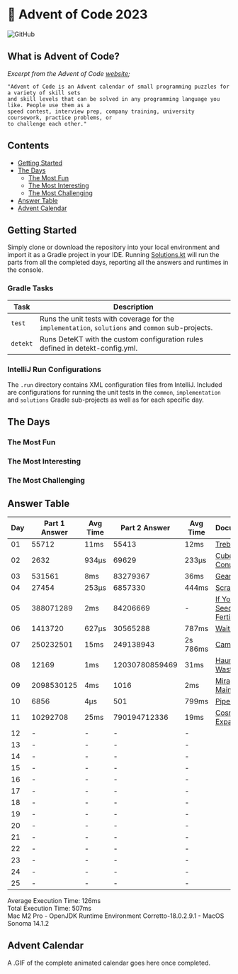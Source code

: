 # :christmas_tree: Advent of Code 2023

![GitHub](https://img.shields.io/badge/stars-22%2F50-yellow)

## What is Advent of Code?

_Excerpt from the Advent of Code [website](https://adventofcode.com/2020/about);_

    "Advent of Code is an Advent calendar of small programming puzzles for a variety of skill sets
    and skill levels that can be solved in any programming language you like. People use them as a
    speed contest, interview prep, company training, university coursework, practice problems, or
    to challenge each other."

## Contents
* [Getting Started](#getting-started)
* [The Days](#the-days)
    * [The Most Fun](#the-most-fun)
    * [The Most Interesting](#the-most-interesting)
    * [The Most Challenging](#the-most-challenging)
* [Answer Table](#answer-table)
* [Advent Calendar](#advent-calendar)

## Getting Started
Simply clone or download the repository into your local environment and import it as a Gradle project in your IDE.
Running [Solutions.kt](https://git.io/JII6v) will run the parts from all the completed days, reporting all the
answers and runtimes in the console.

### Gradle Tasks
| Task      | Description                                                                                        |
|-----------|----------------------------------------------------------------------------------------------------|
| `test`    | Runs the unit tests with coverage for the `implementation`, `solutions` and `common` sub-projects. |
| `detekt`  | Runs DeteKT with the custom configuration rules defined in detekt-config.yml.                      |

### IntelliJ Run Configurations
The `.run` directory contains XML configuration files from IntelliJ. Included are configurations for running the unit
tests in the `common`, `implementation` and `solutions` Gradle sub-projects as well as for each specific day.

## The Days

### The Most Fun
### The Most Interesting
### The Most Challenging

## Answer Table

| Day | Part 1 Answer | Avg Time | Part 2 Answer  | Avg Time | Documentation                                    |
|-----|---------------|----------|----------------|----------|--------------------------------------------------|
| 01  | 55712         | 11ms     | 55413          | 12ms     | [Trebuchet?!](docs/DAY01.MD)                     |
| 02  | 2632          | 934μs    | 69629          | 233μs    | [Cube Conundrum](docs/DAY02.MD)                  |
| 03  | 531561        | 8ms      | 83279367       | 36ms     | [Gear Ratios](docs/DAY03.MD)                     |
| 04  | 27454         | 253μs    | 6857330        | 444ms    | [Scratchcards](docs/DAY04.MD)                    |
| 05  | 388071289     | 2ms      | 84206669       | -        | [If You Give A Seed A Fertilizer](docs/DAY05.MD) |
| 06  | 1413720       | 627μs    | 30565288       | 787ms    | [Wait For It](docs/DAY06.MD)                     |
| 07  | 250232501     | 15ms     | 249138943      | 2s 786ms | [Camel Cards](docs/DAY07.MD)                     |
| 08  | 12169         | 1ms      | 12030780859469 | 31ms     | [Haunted Wasteland](docs/DAY08.MD)               |
| 09  | 2098530125    | 4ms      | 1016           | 2ms      | [Mirage Maintenance](docs/DAY09.MD)              |
| 10  | 6856          | 4μs      | 501            | 799ms    | [Pipe Maze](docs/DAY10.MD)                       |
| 11  | 10292708      | 25ms     | 790194712336   | 19ms     | [Cosmic Expansion](docs/DAY11.MD)                |
| 12  | -             | -        | -              | -        | [](docs/DAY12.MD)                                |
| 13  | -             | -        | -              | -        | [](docs/DAY13.MD)                                |
| 14  | -             | -        | -              | -        | [](docs/DAY14.MD)                                |
| 15  | -             | -        | -              | -        | [](docs/DAY15.MD)                                |
| 16  | -             | -        | -              | -        | [](docs/DAY16.MD)                                |
| 17  | -             | -        | -              | -        | [](docs/DAY17.MD)                                |
| 18  | -             | -        | -              | -        | [](docs/DAY18.MD)                                |
| 19  | -             | -        | -              | -        | [](docs/DAY19.MD)                                |
| 20  | -             | -        | -              | -        | [](docs/DAY20.MD)                                |
| 21  | -             | -        | -              | -        | [](docs/DAY21.MD)                                |
| 22  | -             | -        | -              | -        | [](docs/DAY22.MD)                                |
| 23  | -             | -        | -              | -        | [](docs/DAY23.MD)                                |
| 24  | -             | -        | -              | -        | [](docs/DAY24.MD)                                |
| 25  | -             | -        | -              | -        | [](docs/DAY25.MD)                                |

Average Execution Time: 126ms \
Total Execution Time: 507ms \
Mac M2 Pro - OpenJDK Runtime Environment Corretto-18.0.2.9.1 - MacOS Sonoma 14.1.2

## Advent Calendar
A .GIF of the complete animated calendar goes here once completed.
